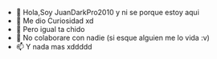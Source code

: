 - 👋 Hola,Soy JuanDarkPro2010  y ni se porque estoy aqui
- 👀 Me dio Curiosidad xd
- 🌱 Pero igual ta chido
- 💞️ No colaborare con nadie (si esque alguien me lo vida :v)
- 📫 Y nada mas xddddd

<!---
JuanDarkPro2010/JuanDarkPro2010 is a ✨ special ✨ repository because its `README.md` (this file) appears on your GitHub profile.
You can click the Preview link to take a look at your changes.
--->
